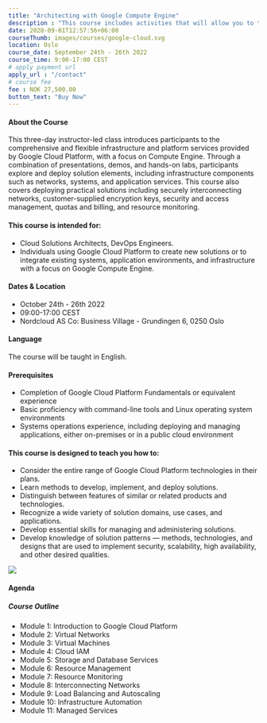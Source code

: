 ```yaml
---
title: "Architecting with Google Compute Engine"
description : "This course includes activities that will allow you to test new skills and apply knowledge through hands-on lab activities. Architecting with Google Compute Engine will be delivered through a mix of instructor-led training, demos and hands-on labs."
date: 2020-09-01T12:57:56+06:00
courseThumb: images/courses/google-cloud.svg
location: Oslo
course_date: September 24th - 26th 2022
course_time: 9:00-17:00 CEST
# apply payment url
apply_url : "/contact"
# course fee
fee : NOK 27,500.00
button_text: "Buy Now"
---
```


#### About the Course

This three-day instructor-led class introduces participants to the comprehensive and flexible infrastructure and platform services provided by Google Cloud Platform, with a focus on Compute Engine. Through a combination of presentations, demos, and hands-on labs, participants explore and deploy solution elements, including infrastructure components such as networks, systems, and application services. This course also covers deploying practical solutions including securely interconnecting networks, customer-supplied encryption keys, security and access management, quotas and billing, and resource monitoring.

#### This course is intended for:

* Cloud Solutions Architects, DevOps Engineers.
* Individuals using Google Cloud Platform to create new solutions or to integrate existing systems, application environments, and infrastructure with a focus on Google Compute Engine.

#### Dates & Location

* October 24th - 26th 2022
* 09:00-17:00 CEST
* Nordcloud AS Co: Business Village - Grundingen 6, 0250 Oslo

#### Language

The course will be taught in English.

#### Prerequisites

* Completion of Google Cloud Platform Fundamentals or equivalent experience
* Basic proficiency with command-line tools and Linux operating system environments
* Systems operations experience, including deploying and managing applications, either on-premises or in a public cloud environment


#### This course is designed to teach you how to:

* Consider the entire range of Google Cloud Platform technologies in their plans.
* Learn methods to develop, implement, and deploy solutions.
* Distinguish between features of similar or related products and technologies.
* Recognize a wide variety of solution domains, use cases, and applications.
* Develop essential skills for managing and administering solutions.
* Develop knowledge of solution patterns — methods, technologies, and designs that are used to implement security, scalability, high availability, and other desired qualities.

![](https://nordcloud.com/wp-content/uploads/2020/03/nordcloud_web_square-24-1.jpg#right)

#### Agenda

##### Course Outline

* Module 1: Introduction to Google Cloud Platform
* Module 2: Virtual Networks
* Module 3: Virtual Machines
* Module 4: Cloud IAM
* Module 5: Storage and Database Services
* Module 6: Resource Management
* Module 7: Resource Monitoring
* Module 8: Interconnecting Networks
* Module 9: Load Balancing and Autoscaling
* Module 10: Infrastructure Automation
* Module 11: Managed Services
